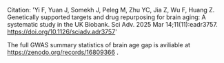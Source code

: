 Citation: 'Yi F, Yuan J, Somekh J, Peleg M, Zhu YC, Jia Z, Wu F, Huang Z. Genetically supported targets and drug repurposing for brain aging: A systematic study in the UK Biobank. Sci Adv. 2025 Mar 14;11(11):eadr3757. https://doi.org/10.1126/sciadv.adr3757'

The full GWAS summary statistics of brain age gap is aviliable at https://zenodo.org/records/16809366 .
